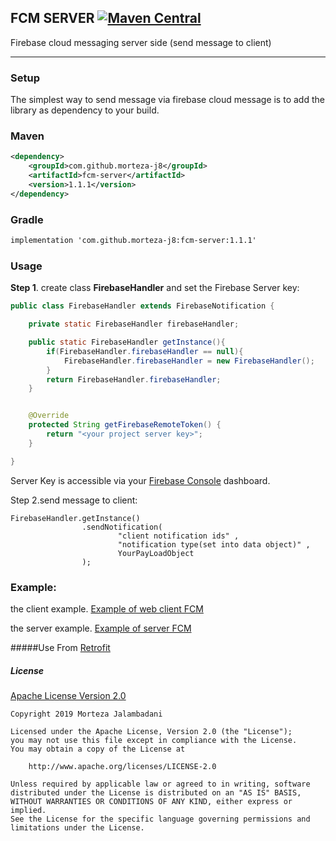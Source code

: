 ## FCM SERVER [![Maven Central](https://img.shields.io/maven-central/v/com.github.morteza-j8/fcm-server.svg?label=Maven%20Central)](https://search.maven.org/search?q=g:%22com.github.morteza-j8%22%20AND%20a:%22fcm-server%22)

Firebase cloud messaging server side (send message to client)



---

### Setup
The simplest way to send message via firebase cloud message is to add the library as dependency to your build.

### Maven
```xml
<dependency>
    <groupId>com.github.morteza-j8</groupId>
    <artifactId>fcm-server</artifactId>
    <version>1.1.1</version>
</dependency>

```

### Gradle
```xml
implementation 'com.github.morteza-j8:fcm-server:1.1.1'
```


### Usage

<b>Step 1</b>. create class <b>FirebaseHandler</b> and set the Firebase Server key:
```java
public class FirebaseHandler extends FirebaseNotification {

    private static FirebaseHandler firebaseHandler;

    public static FirebaseHandler getInstance(){
        if(FirebaseHandler.firebaseHandler == null){
            FirebaseHandler.firebaseHandler = new FirebaseHandler();
        }
        return FirebaseHandler.firebaseHandler;
    }


    @Override
    protected String getFirebaseRemoteToken() {
        return "<your project server key>";
    }

}
```

Server Key is accessible via your <a href="https://console.firebase.google.com/">Firebase Console</a> dashboard.
 

Step 2.send message to client:

    FirebaseHandler.getInstance()
                    .sendNotification( 
                            "client notification ids" , 
                            "notification type(set into data object)" , 
                            YourPayLoadObject 
                    );


### Example:
the client example.
 [Example of web client FCM](https://github.com/Morteza-j8/FCM-Web-Client-Exapmle)

the server example.
 [Example of server FCM](https://github.com/Morteza-j8/FCM-Server-Exapmle)

#####Use From 
[Retrofit](https://github.com/square/retrofit)

##### License
[Apache License Version 2.0](http://www.apache.org/licenses/LICENSE-2.0.html)

```
Copyright 2019 Morteza Jalambadani

Licensed under the Apache License, Version 2.0 (the "License");
you may not use this file except in compliance with the License.
You may obtain a copy of the License at

    http://www.apache.org/licenses/LICENSE-2.0

Unless required by applicable law or agreed to in writing, software
distributed under the License is distributed on an "AS IS" BASIS,
WITHOUT WARRANTIES OR CONDITIONS OF ANY KIND, either express or implied.
See the License for the specific language governing permissions and
limitations under the License.
